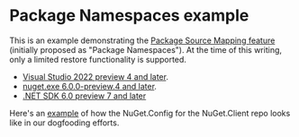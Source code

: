 # Package Namespaces example

This is an example demonstrating the [Package Source Mapping feature](https://github.com/NuGet/Home/blob/dev/proposed/2021/PackageNamespaces.md) (initially proposed as "Package Namespaces").
At the time of this writing, only a limited restore functionality is supported.

* [Visual Studio 2022 preview 4 and later](https://visualstudio.microsoft.com/vs/preview/).
* [nuget.exe 6.0.0-preview.4 and later](https://www.nuget.org/downloads).
* [.NET SDK 6.0 preview 7 and later](https://devblogs.microsoft.com/dotnet/announcing-net-6-preview-7/)

Here's an [example](https://github.com/NuGet/NuGet.Client/blob/dev-kartheekp-ms-dogfood-namespaces/NuGet.Config) of how the NuGet.Config for the NuGet.Client repo looks like in our dogfooding efforts.
